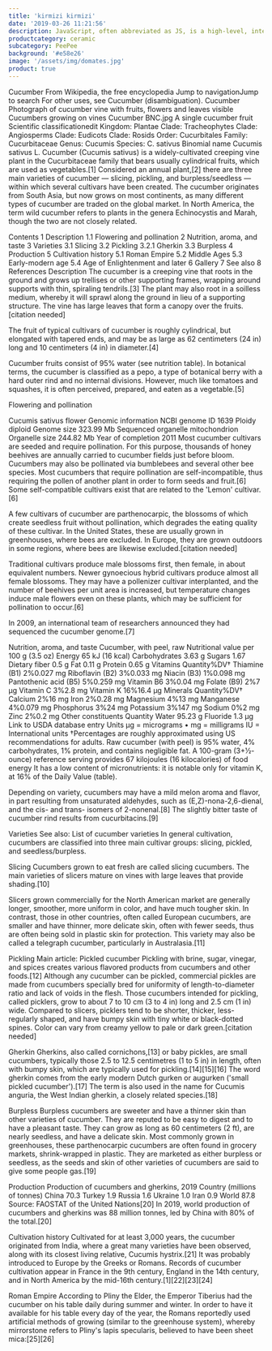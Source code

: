 ```yaml
---
title: 'kirmizi kirmizi'
date: '2019-03-26 11:21:56'
description: JavaScript, often abbreviated as JS, is a high-level, interpreted scripting language that conforms to the ECMAScript specification.
productcategory: ceramic
subcategory: PeePee
background: '#e58e26'
image: '/assets/img/domates.jpg'
product: true
---
```


Cucumber
From Wikipedia, the free encyclopedia
Jump to navigationJump to search
For other uses, see Cucumber (disambiguation).
Cucumber
Photograph of cucumber vine with fruits, flowers and leaves visible
Cucumbers growing on vines
Cucumber BNC.jpg
A single cucumber fruit
Scientific classificationedit
Kingdom: Plantae
Clade: Tracheophytes
Clade: Angiosperms
Clade: Eudicots
Clade: Rosids
Order: Cucurbitales
Family: Cucurbitaceae
Genus: Cucumis
Species: C. sativus
Binomial name
Cucumis sativus
L.
Cucumber (Cucumis sativus) is a widely-cultivated creeping vine plant in the Cucurbitaceae family that bears usually cylindrical fruits, which are used as vegetables.[1] Considered an annual plant,[2] there are three main varieties of cucumber — slicing, pickling, and burpless/seedless — within which several cultivars have been created. The cucumber originates from South Asia, but now grows on most continents, as many different types of cucumber are traded on the global market. In North America, the term wild cucumber refers to plants in the genera Echinocystis and Marah, though the two are not closely related.

Contents
1 Description
1.1 Flowering and pollination
2 Nutrition, aroma, and taste
3 Varieties
3.1 Slicing
3.2 Pickling
3.2.1 Gherkin
3.3 Burpless
4 Production
5 Cultivation history
5.1 Roman Empire
5.2 Middle Ages
5.3 Early-modern age
5.4 Age of Enlightenment and later
6 Gallery
7 See also
8 References
Description
The cucumber is a creeping vine that roots in the ground and grows up trellises or other supporting frames, wrapping around supports with thin, spiraling tendrils.[3] The plant may also root in a soilless medium, whereby it will sprawl along the ground in lieu of a supporting structure. The vine has large leaves that form a canopy over the fruits.[citation needed]

The fruit of typical cultivars of cucumber is roughly cylindrical, but elongated with tapered ends, and may be as large as 62 centimeters (24 in) long and 10 centimeters (4 in) in diameter.[4]

Cucumber fruits consist of 95% water (see nutrition table). In botanical terms, the cucumber is classified as a pepo, a type of botanical berry with a hard outer rind and no internal divisions. However, much like tomatoes and squashes, it is often perceived, prepared, and eaten as a vegetable.[5]

Flowering and pollination

Cucumis sativus flower
Genomic information
NCBI genome ID 1639
Ploidy diploid
Genome size 323.99 Mb
Sequenced organelle mitochondrion
Organelle size 244.82 Mb
Year of completion 2011
Most cucumber cultivars are seeded and require pollination. For this purpose, thousands of honey beehives are annually carried to cucumber fields just before bloom. Cucumbers may also be pollinated via bumblebees and several other bee species. Most cucumbers that require pollination are self-incompatible, thus requiring the pollen of another plant in order to form seeds and fruit.[6] Some self-compatible cultivars exist that are related to the 'Lemon' cultivar.[6]

A few cultivars of cucumber are parthenocarpic, the blossoms of which create seedless fruit without pollination, which degrades the eating quality of these cultivar. In the United States, these are usually grown in greenhouses, where bees are excluded. In Europe, they are grown outdoors in some regions, where bees are likewise excluded.[citation needed]

Traditional cultivars produce male blossoms first, then female, in about equivalent numbers. Newer gynoecious hybrid cultivars produce almost all female blossoms. They may have a pollenizer cultivar interplanted, and the number of beehives per unit area is increased, but temperature changes induce male flowers even on these plants, which may be sufficient for pollination to occur.[6]

In 2009, an international team of researchers announced they had sequenced the cucumber genome.[7]

Nutrition, aroma, and taste
Cucumber, with peel, raw
Nutritional value per 100 g (3.5 oz)
Energy 65 kJ (16 kcal)
Carbohydrates
3.63 g
Sugars 1.67
Dietary fiber 0.5 g
Fat
0.11 g
Protein
0.65 g
Vitamins Quantity%DV†
Thiamine (B1) 2%0.027 mg
Riboflavin (B2) 3%0.033 mg
Niacin (B3) 1%0.098 mg
Pantothenic acid (B5) 5%0.259 mg
Vitamin B6 3%0.04 mg
Folate (B9) 2%7 μg
Vitamin C 3%2.8 mg
Vitamin K 16%16.4 μg
Minerals Quantity%DV†
Calcium 2%16 mg
Iron 2%0.28 mg
Magnesium 4%13 mg
Manganese 4%0.079 mg
Phosphorus 3%24 mg
Potassium 3%147 mg
Sodium 0%2 mg
Zinc 2%0.2 mg
Other constituents Quantity
Water 95.23 g
Fluoride 1.3 µg
Link to USDA database entry
Units
μg = micrograms • mg = milligrams
IU = International units
†Percentages are roughly approximated using US recommendations for adults.
Raw cucumber (with peel) is 95% water, 4% carbohydrates, 1% protein, and contains negligible fat. A 100-gram (3+1⁄2-ounce) reference serving provides 67 kilojoules (16 kilocalories) of food energy It has a low content of micronutrients: it is notable only for vitamin K, at 16% of the Daily Value (table).

Depending on variety, cucumbers may have a mild melon aroma and flavor, in part resulting from unsaturated aldehydes, such as (E,Z)-nona-2,6-dienal, and the cis- and trans- isomers of 2-nonenal.[8] The slightly bitter taste of cucumber rind results from cucurbitacins.[9]

Varieties
See also: List of cucumber varieties
In general cultivation, cucumbers are classified into three main cultivar groups: slicing, pickled, and seedless/burpless.

Slicing
Cucumbers grown to eat fresh are called slicing cucumbers. The main varieties of slicers mature on vines with large leaves that provide shading.[10]

Slicers grown commercially for the North American market are generally longer, smoother, more uniform in color, and have much tougher skin. In contrast, those in other countries, often called European cucumbers, are smaller and have thinner, more delicate skin, often with fewer seeds, thus are often being sold in plastic skin for protection. This variety may also be called a telegraph cucumber, particularly in Australasia.[11]

Pickling
Main article: Pickled cucumber
Pickling with brine, sugar, vinegar, and spices creates various flavored products from cucumbers and other foods.[12] Although any cucumber can be pickled, commercial pickles are made from cucumbers specially bred for uniformity of length-to-diameter ratio and lack of voids in the flesh. Those cucumbers intended for pickling, called picklers, grow to about 7 to 10 cm (3 to 4 in) long and 2.5 cm (1 in) wide. Compared to slicers, picklers tend to be shorter, thicker, less-regularly shaped, and have bumpy skin with tiny white or black-dotted spines. Color can vary from creamy yellow to pale or dark green.[citation needed]

Gherkin
Gherkins, also called cornichons,[13] or baby pickles, are small cucumbers, typically those 2.5 to 12.5 centimetres (1 to 5 in) in length, often with bumpy skin, which are typically used for pickling.[14][15][16] The word gherkin comes from the early modern Dutch gurken or augurken ('small pickled cucumber').[17] The term is also used in the name for Cucumis anguria, the West Indian gherkin, a closely related species.[18]

Burpless
Burpless cucumbers are sweeter and have a thinner skin than other varieties of cucumber. They are reputed to be easy to digest and to have a pleasant taste. They can grow as long as 60 centimeters (2 ft), are nearly seedless, and have a delicate skin. Most commonly grown in greenhouses, these parthenocarpic cucumbers are often found in grocery markets, shrink-wrapped in plastic. They are marketed as either burpless or seedless, as the seeds and skin of other varieties of cucumbers are said to give some people gas.[19]

Production
Production of cucumbers and gherkins, 2019
Country (millions of tonnes)
China 70.3
Turkey 1.9
Russia 1.6
Ukraine 1.0
Iran 0.9
World 87.8
Source: FAOSTAT of the United Nations[20]
In 2019, world production of cucumbers and gherkins was 88 million tonnes, led by China with 80% of the total.[20]

Cultivation history
Cultivated for at least 3,000 years, the cucumber originated from India, where a great many varieties have been observed, along with its closest living relative, Cucumis hystrix.[21] It was probably introduced to Europe by the Greeks or Romans. Records of cucumber cultivation appear in France in the 9th century, England in the 14th century, and in North America by the mid-16th century.[1][22][23][24]

Roman Empire
According to Pliny the Elder, the Emperor Tiberius had the cucumber on his table daily during summer and winter. In order to have it available for his table every day of the year, the Romans reportedly used artificial methods of growing (similar to the greenhouse system), whereby mirrorstone refers to Pliny's lapis specularis, believed to have been sheet mica:[25][26]
